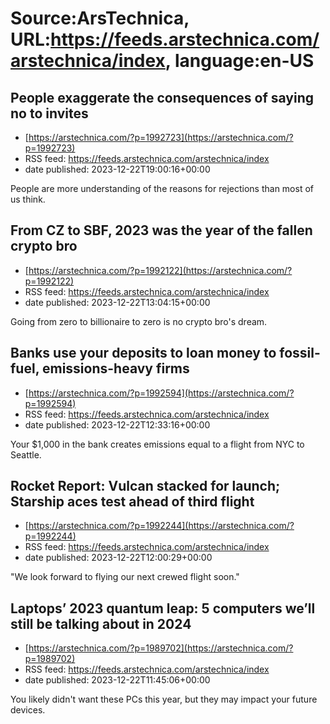 # Source:ArsTechnica, URL:https://feeds.arstechnica.com/arstechnica/index, language:en-US

## People exaggerate the consequences of saying no to invites
 - [https://arstechnica.com/?p=1992723](https://arstechnica.com/?p=1992723)
 - RSS feed: https://feeds.arstechnica.com/arstechnica/index
 - date published: 2023-12-22T19:00:16+00:00

People are more understanding of the reasons for rejections than most of us think.

## From CZ to SBF, 2023 was the year of the fallen crypto bro
 - [https://arstechnica.com/?p=1992122](https://arstechnica.com/?p=1992122)
 - RSS feed: https://feeds.arstechnica.com/arstechnica/index
 - date published: 2023-12-22T13:04:15+00:00

Going from zero to billionaire to zero is no crypto bro's dream.

## Banks use your deposits to loan money to fossil-fuel, emissions-heavy firms
 - [https://arstechnica.com/?p=1992594](https://arstechnica.com/?p=1992594)
 - RSS feed: https://feeds.arstechnica.com/arstechnica/index
 - date published: 2023-12-22T12:33:16+00:00

Your $1,000 in the bank creates emissions equal to a flight from NYC to Seattle.

## Rocket Report: Vulcan stacked for launch; Starship aces test ahead of third flight
 - [https://arstechnica.com/?p=1992244](https://arstechnica.com/?p=1992244)
 - RSS feed: https://feeds.arstechnica.com/arstechnica/index
 - date published: 2023-12-22T12:00:29+00:00

"We look forward to flying our next crewed flight soon."

## Laptops’ 2023 quantum leap: 5 computers we’ll still be talking about in 2024
 - [https://arstechnica.com/?p=1989702](https://arstechnica.com/?p=1989702)
 - RSS feed: https://feeds.arstechnica.com/arstechnica/index
 - date published: 2023-12-22T11:45:06+00:00

You likely didn't want these PCs this year, but they may impact your future devices.

